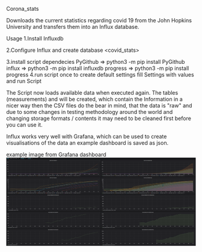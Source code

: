 Corona_stats

Downloads the current statistics regarding covid 19 from the John
Hopkins University and transfers them into an Influx database.

Usage
1.Install Influxdb

2.Configure Influx and create database <covid_stats>

3.install script dependecies
    PyGithub => python3 -m pip install PyGithub
    influx   => python3 -m pip install influxdb
    progress => python3 -m pip install progress
4.run script once to create default settings
    fill Settings with values and run Script

The Script now loads available data when executed again.
The tables (measurements) <cases> and <timeseries> will be created, which
contain the Information in a nicer way then the CSV files do
the bear in mind, that the data is "raw" and due to some changes
in testing methodology around the world and changing storage 
formats / contents it may need to be cleaned first before you can use it.

Influx works very well with Grafana, which can be used to create visualisations of the data
an example dashboard is saved as json.

example image from Grafana dashboard
![grafana example](grafana_screenshot.png)


    
 